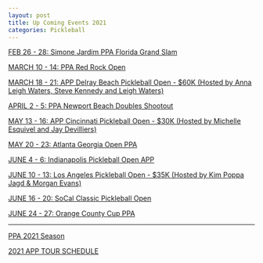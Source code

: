 ```yaml
---
layout: post
title: Up Coming Events 2021
categories: Pickleball
---
```


[FEB 26 - 28: Simone Jardim PPA Florida Grand Slam](https://www.pickleballtournaments.com/tournamentinfo.pl?tid=4649)

[MARCH 10 - 14: PPA Red Rock Open](https://www.pickleballtournaments.com/tournamentinfo.pl?tid=4584)

[MARCH 18 - 21: APP Delray Beach Pickleball Open - $60K (Hosted by Anna Leigh Waters, Steve Kennedy and Leigh Waters)](https://www.pickleballtournaments.com/tournamentinfo.pl?tid=4651)

[APRIL 2 - 5: PPA Newport Beach Doubles Shootout](https://www.pickleballtournaments.com/tournamentinfo.pl?tid=4593)

[MAY 13 - 16: APP Cincinnati Pickleball Open - $30K (Hosted by Michelle Esquivel and Jay Devilliers)](https://www.pickleballtournaments.com/tournamentinfo.pl?tid=4776)

[MAY 20 - 23: Atlanta Georgia Open PPA](https://www.pickleballtournaments.com/tournamentinfo.pl?tid=3361)

[JUNE 4 - 6: Indianapolis Pickleball Open APP]()

[JUNE 10 - 13: Los Angeles Pickleball Open - $35K (Hosted by Kim Poppa Jagd & Morgan Evans)]()

[JUNE 16 - 20: SoCal Classic Pickleball Open]()

[JUNE 24 - 27: Orange County Cup PPA](https://www.pickleballtournaments.com/tournamentinfo.pl?tid=4566)



---

[PPA 2021 Season](https://www.ppatour.com/2021-season/)

[2021 APP TOUR SCHEDULE](https://apptour.org/tournaments/)



